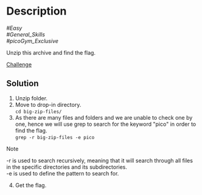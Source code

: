 # Description

_#Easy_<br>
_#General_Skills_<br>
_#picoGym_Exclusive_<br>

Unzip this archive and find the flag.

[Challenge](../Big_Zip/big_zip.zip)

## Solution

1. Unzip folder.<br>
2. Move to drop-in directory.<br>
   `cd big-zip-files/`
3. As there are many files and folders and we are unable to check one by one, hence we will use grep to search for the keyword "pico" in order to find the flag.<br>
   `grep -r big-zip-files -e pico`

> [!NOTE]
> -r is used to search recursively, meaning that it will search through all files in the specific directories and its subdirectories.<br>
> -e is used to define the pattern to search for.
   
4. Get the flag.
